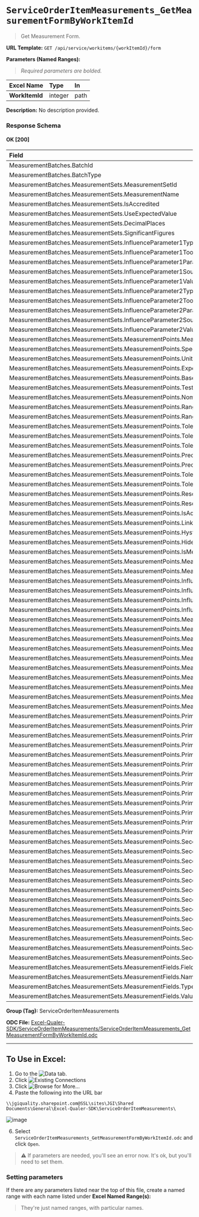 # `ServiceOrderItemMeasurements_GetMeasurementFormByWorkItemId`
> Get Measurement Form.
    
**URL Template:**
`GET /api/service/workitems/{workItemId}/form`

**Parameters (Named Ranges):**

> *Required parameters are bolded.*

| Excel Name     | Type    | In   |
|:---------------|:--------|:-----|
| **WorkItemId** | integer | path |

**Description:**
No description provided.

### Response Schema

#### OK [200]

| Field                                                                                                         | Type    |
|:--------------------------------------------------------------------------------------------------------------|:--------|
| MeasurementBatches.BatchId                                                                                    | integer |
| MeasurementBatches.BatchType                                                                                  | string  |
| MeasurementBatches.MeasurementSets.MeasurementSetId                                                           | integer |
| MeasurementBatches.MeasurementSets.MeasurementName                                                            | string  |
| MeasurementBatches.MeasurementSets.IsAccredited                                                               | boolean |
| MeasurementBatches.MeasurementSets.UseExpectedValue                                                           | boolean |
| MeasurementBatches.MeasurementSets.DecimalPlaces                                                              | integer |
| MeasurementBatches.MeasurementSets.SignificantFigures                                                         | integer |
| MeasurementBatches.MeasurementSets.InfluenceParameter1Type                                                    | string  |
| MeasurementBatches.MeasurementSets.InfluenceParameter1ToolTypeId                                              | integer |
| MeasurementBatches.MeasurementSets.InfluenceParameter1ParameterId                                             | integer |
| MeasurementBatches.MeasurementSets.InfluenceParameter1Source                                                  | string  |
| MeasurementBatches.MeasurementSets.InfluenceParameter1Value                                                   | string  |
| MeasurementBatches.MeasurementSets.InfluenceParameter2Type                                                    | string  |
| MeasurementBatches.MeasurementSets.InfluenceParameter2ToolTypeId                                              | integer |
| MeasurementBatches.MeasurementSets.InfluenceParameter2ParameterId                                             | integer |
| MeasurementBatches.MeasurementSets.InfluenceParameter2Source                                                  | string  |
| MeasurementBatches.MeasurementSets.InfluenceParameter2Value                                                   | string  |
| MeasurementBatches.MeasurementSets.MeasurementPoints.MeasurementPointId                                       | integer |
| MeasurementBatches.MeasurementSets.MeasurementPoints.SpecificationName                                        | string  |
| MeasurementBatches.MeasurementSets.MeasurementPoints.UnitOfMeasure                                            | string  |
| MeasurementBatches.MeasurementSets.MeasurementPoints.ExpectedValue                                            | number  |
| MeasurementBatches.MeasurementSets.MeasurementPoints.BaseValue                                                | number  |
| MeasurementBatches.MeasurementSets.MeasurementPoints.TestValue                                                | number  |
| MeasurementBatches.MeasurementSets.MeasurementPoints.Nominal                                                  | number  |
| MeasurementBatches.MeasurementSets.MeasurementPoints.RangeMin                                                 | number  |
| MeasurementBatches.MeasurementSets.MeasurementPoints.RangeMax                                                 | number  |
| MeasurementBatches.MeasurementSets.MeasurementPoints.ToleranceType                                            | string  |
| MeasurementBatches.MeasurementSets.MeasurementPoints.ToleranceMode                                            | string  |
| MeasurementBatches.MeasurementSets.MeasurementPoints.ToleranceUnit                                            | string  |
| MeasurementBatches.MeasurementSets.MeasurementPoints.PrecisionType                                            | string  |
| MeasurementBatches.MeasurementSets.MeasurementPoints.Precision                                                | number  |
| MeasurementBatches.MeasurementSets.MeasurementPoints.ToleranceMinimum                                         | number  |
| MeasurementBatches.MeasurementSets.MeasurementPoints.ToleranceMaximum                                         | number  |
| MeasurementBatches.MeasurementSets.MeasurementPoints.Resolution                                               | number  |
| MeasurementBatches.MeasurementSets.MeasurementPoints.ResolutionCount                                          | number  |
| MeasurementBatches.MeasurementSets.MeasurementPoints.IsAccredited                                             | boolean |
| MeasurementBatches.MeasurementSets.MeasurementPoints.LinkedMeasurementPointId                                 | integer |
| MeasurementBatches.MeasurementSets.MeasurementPoints.HysteresisPoint                                          | string  |
| MeasurementBatches.MeasurementSets.MeasurementPoints.HideFromCertificate                                      | boolean |
| MeasurementBatches.MeasurementSets.MeasurementPoints.IsMeasurementNotTaken                                    | boolean |
| MeasurementBatches.MeasurementSets.MeasurementPoints.MeasurementNotTakenResult                                | string  |
| MeasurementBatches.MeasurementSets.MeasurementPoints.MeasurementNotTakenReason                                | string  |
| MeasurementBatches.MeasurementSets.MeasurementPoints.InfluenceParameter1ParameterId                           | integer |
| MeasurementBatches.MeasurementSets.MeasurementPoints.InfluenceParameter1Value                                 | string  |
| MeasurementBatches.MeasurementSets.MeasurementPoints.InfluenceParameter2ParameterId                           | integer |
| MeasurementBatches.MeasurementSets.MeasurementPoints.InfluenceParameter2Value                                 | string  |
| MeasurementBatches.MeasurementSets.MeasurementPoints.Measurements.MeasurementId                               | integer |
| MeasurementBatches.MeasurementSets.MeasurementPoints.Measurements.Values                                      | string  |
| MeasurementBatches.MeasurementSets.MeasurementPoints.Measurements.Channel                                     | integer |
| MeasurementBatches.MeasurementSets.MeasurementPoints.Measurements.UpdatedBy                                   | string  |
| MeasurementBatches.MeasurementSets.MeasurementPoints.Measurements.UpdatedOn                                   | string  |
| MeasurementBatches.MeasurementSets.MeasurementPoints.MeasurementConditionFactors.MeasurementConditionFactorId | integer |
| MeasurementBatches.MeasurementSets.MeasurementPoints.MeasurementConditionFactors.FactorId                     | string  |
| MeasurementBatches.MeasurementSets.MeasurementPoints.MeasurementConditionFactors.FactorName                   | string  |
| MeasurementBatches.MeasurementSets.MeasurementPoints.MeasurementConditionFactors.FactorValue                  | number  |
| MeasurementBatches.MeasurementSets.MeasurementPoints.MeasurementConditionFactors.FactorUom                    | string  |
| MeasurementBatches.MeasurementSets.MeasurementPoints.PrimaryMeasurementTool.MeasurementToolId                 | integer |
| MeasurementBatches.MeasurementSets.MeasurementPoints.PrimaryMeasurementTool.LastServiceDate                   | string  |
| MeasurementBatches.MeasurementSets.MeasurementPoints.PrimaryMeasurementTool.NextServiceDate                   | string  |
| MeasurementBatches.MeasurementSets.MeasurementPoints.PrimaryMeasurementTool.CalibratedBy                      | string  |
| MeasurementBatches.MeasurementSets.MeasurementPoints.PrimaryMeasurementTool.CertificateNumber                 | string  |
| MeasurementBatches.MeasurementSets.MeasurementPoints.PrimaryMeasurementTool.ToolName                          | string  |
| MeasurementBatches.MeasurementSets.MeasurementPoints.PrimaryMeasurementTool.ToolDescription                   | string  |
| MeasurementBatches.MeasurementSets.MeasurementPoints.PrimaryMeasurementTool.Manufacturer                      | string  |
| MeasurementBatches.MeasurementSets.MeasurementPoints.PrimaryMeasurementTool.ManufacturerPartNumber            | string  |
| MeasurementBatches.MeasurementSets.MeasurementPoints.PrimaryMeasurementTool.SerialNumber                      | string  |
| MeasurementBatches.MeasurementSets.MeasurementPoints.PrimaryMeasurementTool.AssetTag                          | string  |
| MeasurementBatches.MeasurementSets.MeasurementPoints.PrimaryMeasurementTool.AssetUser                         | string  |
| MeasurementBatches.MeasurementSets.MeasurementPoints.PrimaryMeasurementTool.EquipmentId                       | string  |
| MeasurementBatches.MeasurementSets.MeasurementPoints.SecondaryMeasurementTool.MeasurementToolId               | integer |
| MeasurementBatches.MeasurementSets.MeasurementPoints.SecondaryMeasurementTool.LastServiceDate                 | string  |
| MeasurementBatches.MeasurementSets.MeasurementPoints.SecondaryMeasurementTool.NextServiceDate                 | string  |
| MeasurementBatches.MeasurementSets.MeasurementPoints.SecondaryMeasurementTool.CalibratedBy                    | string  |
| MeasurementBatches.MeasurementSets.MeasurementPoints.SecondaryMeasurementTool.CertificateNumber               | string  |
| MeasurementBatches.MeasurementSets.MeasurementPoints.SecondaryMeasurementTool.ToolName                        | string  |
| MeasurementBatches.MeasurementSets.MeasurementPoints.SecondaryMeasurementTool.ToolDescription                 | string  |
| MeasurementBatches.MeasurementSets.MeasurementPoints.SecondaryMeasurementTool.Manufacturer                    | string  |
| MeasurementBatches.MeasurementSets.MeasurementPoints.SecondaryMeasurementTool.ManufacturerPartNumber          | string  |
| MeasurementBatches.MeasurementSets.MeasurementPoints.SecondaryMeasurementTool.SerialNumber                    | string  |
| MeasurementBatches.MeasurementSets.MeasurementPoints.SecondaryMeasurementTool.AssetTag                        | string  |
| MeasurementBatches.MeasurementSets.MeasurementPoints.SecondaryMeasurementTool.AssetUser                       | string  |
| MeasurementBatches.MeasurementSets.MeasurementPoints.SecondaryMeasurementTool.EquipmentId                     | string  |
| MeasurementBatches.MeasurementSets.MeasurementFields.FieldId                                                  | string  |
| MeasurementBatches.MeasurementSets.MeasurementFields.Name                                                     | string  |
| MeasurementBatches.MeasurementSets.MeasurementFields.Type                                                     | string  |
| MeasurementBatches.MeasurementSets.MeasurementFields.Value                                                    | string  |

**Group (Tag):**
ServiceOrderItemMeasurements

**ODC File:**
[Excel-Qualer-SDK/ServiceOrderItemMeasurements/ServiceOrderItemMeasurements_GetMeasurementFormByWorkItemId.odc](https://github.com/Johnson-Gage-Inspection-Inc/qualer-sdk-odc/blob/main/Excel-Qualer-SDK/ServiceOrderItemMeasurements/ServiceOrderItemMeasurements_GetMeasurementFormByWorkItemId.odc)

---

To Use in Excel:
---

1. Go to the ![`Data`](https://github.com/user-attachments/assets/da437a70-57b3-4c5b-bb01-4910ece19ed1)
 tab.
3. Click ![Existing Connections](https://github.com/user-attachments/assets/a2f1ed67-b2e0-4c23-ac90-68c870e60289)
4. Click ![`Browse for More...`](https://github.com/user-attachments/assets/8e698494-6865-41e7-b6fa-043aea81809a)
5. Paste the following into the URL bar
```
\\jgiquality.sharepoint.com@SSL\sites\JGI\Shared Documents\General\Excel-Qualer-SDK\ServiceOrderItemMeasurements\
```

![image](https://github.com/user-attachments/assets/1e1a8d87-0377-446d-aaf5-d78562991db3)

6. Select `ServiceOrderItemMeasurements_GetMeasurementFormByWorkItemId.odc` and click `Open`.

> ⚠️ If parameters are needed, you'll see an error now. It's ok, but you'll need to set them.

### Setting parameters
If there are any parameters listed near the top of this file, create a named range with each name listed under **Excel Named Range(s):**
> They're just named ranges, with particular names.
